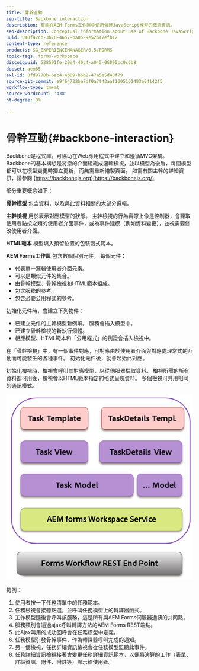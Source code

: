 ```yaml
---
title: 骨幹互動
seo-title: Backbone interaction
description: 有關在AEM Forms工作區中使用骨幹JavaScript模型的概念資訊。
seo-description: Conceptual information about use of Backbone JavaScript models in AEM Forms workspace.
uuid: 040f42cb-3b76-4657-ba05-9e52647efb12
content-type: reference
products: SG_EXPERIENCEMANAGER/6.5/FORMS
topic-tags: forms-workspace
discoiquuid: 538591fe-29e4-40c4-a045-06095cc0c6b8
docset: aem65
exl-id: 8fd9770b-6ec4-4b09-b6b2-47a5e5d40f79
source-git-commit: e9f64722ba7df0a7f43aaf1005161483e04142f5
workflow-type: tm+mt
source-wordcount: '438'
ht-degree: 0%

---
```


# 骨幹互動{#backbone-interaction}

Backbone是程式庫，可協助在Web應用程式中建立和遵循MVC架構。 Backbone的基本構想是將您的介面組織成邏輯檢視，並以模型為後盾，每個模型都可以在模型變更時獨立更新，而無需重新繪製頁面。 如需有關主幹的詳細資訊，請參閱 [https://backbonejs.org](https://backbonejs.org/).

部分重要概念如下：

**骨幹模型** 包含資料，以及與此資料相關的大部分邏輯。

**主幹檢視** 用於表示對應模型的狀態。 主幹檢視的行為實際上像是控制器，會聽取使用者點按之類的使用者介面事件，或為事件建模（例如資料變更），並視需要修改使用者介面。

**HTML範本** 模型填入預留位置的包裝函式範本。

**AEM Forms工作區** 包含數個個別元件。 每個元件：

* 代表單一邏輯使用者介面元素。
* 可以是類似元件的集合。
* 由骨幹模型、骨幹檢視和HTML範本組成。
* 包含服務的參考。
* 包含必要公用程式的參考。

初始化元件時，會建立下列物件：

* 已建立元件的主幹模型新例項。 服務會插入模型中。
* 已建立骨幹檢視的新執行個體。
* 相應模型、HTML範本和「公用程式」的例證會插入檢視中。

在「骨幹檢視」中，有一個事件對應，可對應由於使用者介面與對應處理常式的互動而可能發生的各種事件。 初始化元件後，就會起始此對應。

初始化檢視時，檢視會呼叫其對應模型，以從伺服器擷取資料。 檢視所需的所有資料都可用後，檢視會以HTML範本指定的格式呈現資料。 多個檢視可共用相同的通訊模式。

![AEM forms骨幹檢視](do-not-localize/aem_forms_workflow.png)

範例：

1. 使用者按一下任務清單中的任務範本。
1. 任務檢視會接聽點選，並呼叫任務模型上的轉譯器函式。
1. 工作模型隨後會呼叫該服務，這是所有與AEM Forms伺服器通訊的共同點。
1. 服務類別會透過ajax呼叫轉譯方法的AEM Forms REST端點。
1. 此Ajax叫用的成功回呼會在任務模型中定義。
1. 任務模型引發骨幹事件，作為轉譯器呼叫完成的通知。
1. 另一個檢視，任務詳細資訊檢視會從任務模型監聽此事件。
1. 任務詳細資訊檢視接著會變更任務詳細資訊範本，以便將演算的工作（表單、詳細資訊、附件、附註等）顯示給使用者。
